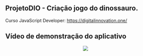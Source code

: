 ## ProjetoDIO - Criação jogo do dinossauro.
Curso JavaScript Developer: https://digitalinnovation.one/

## Vídeo de demonstração do aplicativo

<p align="center">
   <img src="https://github.com/camila-github/projeto-javascript-dio-jogo-dino/blob/main/docs/video.gif"/>
</p>
